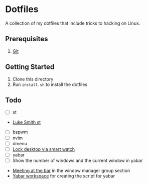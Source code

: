# Dotfiles
A collection of my dotfiles that include tricks to hacking on Linux. 

## Prerequisites
1. [Git](https://git-scm.com/)

## Getting Started
1. Clone this directory
2. Run `install.sh` to install the dotfiles

## Todo
- [ ] st
 - [Luke Smith st](https://github.com/LuckSmithxyz/st)
- [ ] bspwm
- [ ] nvim
- [ ] dmenu
- [ ] [Lock desktop via smart watch](https://www.reddit.com/r/unixporn/comments/e65cb1/ticwatch_pro_launching_scripts_from_smartwatch/)
- [ ] yabar
- [ ] Show the number of windows and the current window in yabar
 - [Meeting at the bar](http://blog.z3bra.org/2014/04/meeting-at-the-bar.html) in the window manager group section
 - [Yabar workspace](https://github.com/schutzekatze/dotfiles/blob/master/files/.config/yabar/workspace) for creating the script for yabar
